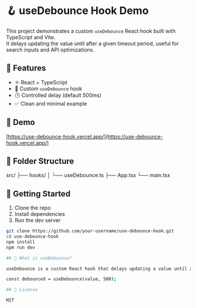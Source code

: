 # 🪝 useDebounce Hook Demo

This project demonstrates a custom `useDebounce` React hook built with TypeScript and Vite.  
It delays updating the value until after a given timeout period, useful for search inputs and API optimizations.

## 🔧 Features

- ⚛️ React + TypeScript
- 🐇 Custom `useDebounce` hook
- 🕒 Controlled delay (default 500ms)
- ✅ Clean and minimal example

## 📸 Demo

[https://use-debounce-hook.vercel.app/](https://use-debounce-hook.vercel.app/)

## 📂 Folder Structure

src/
├── hooks/
│ └── useDebounce.ts
├── App.tsx
└── main.tsx

## 🚀 Getting Started

1. Clone the repo  
2. Install dependencies  
3. Run the dev server

```bash
git clone https://github.com/your-username/use-debounce-hook.git
cd use-debounce-hook
npm install
npm run dev

## 🧠 What is useDebounce?

useDebounce is a custom React hook that delays updating a value until after a specified delay. Great for search inputs, filters, or anything API-driven.

const debounced = useDebounce(value, 500);

## 📜 License

MIT
